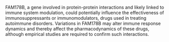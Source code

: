 FAM178B, a gene involved in protein-protein interactions and likely linked to immune system modulation, could potentially influence the effectiveness of immunosuppressants or immunomodulators, drugs used in treating autoimmune disorders. Variations in FAM178B may alter immune response dynamics and thereby affect the pharmacodynamics of these drugs, although empirical studies are required to confirm such interactions.